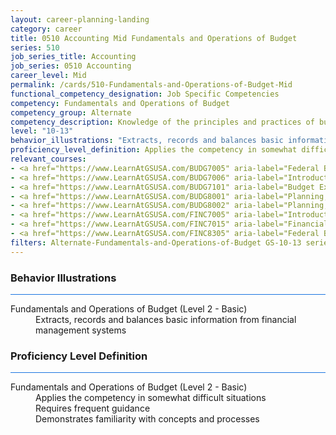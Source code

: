 ```yaml
---
layout: career-planning-landing
category: career
title: 0510 Accounting Mid Fundamentals and Operations of Budget
series: 510
job_series_title: Accounting
job_series: 0510 Accounting
career_level: Mid
permalink: /cards/510-Fundamentals-and-Operations-of-Budget-Mid
functional_competency_designation: Job Specific Competencies
competency: Fundamentals and Operations of Budget
competency_group: Alternate
competency_description: Knowledge of the principles and practices of budget administration and analysis; including preparing, justifying, reporting on, and executing the budget; and the relationships among program, budget, accounting, and reporting systems
level: "10-13"
behavior_illustrations: "Extracts, records and balances basic information from financial management systems"
proficiency_level_definition: Applies the competency in somewhat difficult situations ? Requires frequent guidance ? Demonstrates familiarity with concepts and processes 
relevant_courses: 
- <a href="https://www.LearnAtGSUSA.com/BUDG7005" aria-label="Federal Budgeting for Non-Budgeting Personnel (BUDG7000), GSU - https://www.LearnAtGSUSA.com/BUDG7005">Federal Budgeting for Non-Budgeting Personnel (BUDG7000), GSU</a>
- <a href="https://www.LearnAtGSUSA.com/BUDG7006" aria-label="Introduction to Federal Budgeting (BUDG7001), GSU - https://www.LearnAtGSUSA.com/BUDG7006">Introduction to Federal Budgeting (BUDG7001), GSU</a>
- <a href="https://www.LearnAtGSUSA.com/BUDG7101" aria-label="Budget Execution (BUDG7100), GSU - https://www.LearnAtGSUSA.com/BUDG7101">Budget Execution (BUDG7100), GSU</a>
- <a href="https://www.LearnAtGSUSA.com/BUDG8001" aria-label="Planning, Programming, Budgeting and Execution (PPBE) (BUDG8000), GSU - https://www.LearnAtGSUSA.com/BUDG8001">Planning, Programming, Budgeting and Execution (PPBE) (BUDG8000), GSU</a>
- <a href="https://www.LearnAtGSUSA.com/BUDG8002" aria-label="Planning, Programming, Budgeting and Execution (PPBE), Army (BUDG8001), GSU - https://www.LearnAtGSUSA.com/BUDG8002">Planning, Programming, Budgeting and Execution (PPBE), Army (BUDG8001), GSU</a>
- <a href="https://www.LearnAtGSUSA.com/FINC7005" aria-label="Introduction to Financial Management (FINC7000), GSU - https://www.LearnAtGSUSA.com/FINC7005">Introduction to Financial Management (FINC7000), GSU</a>
- <a href="https://www.LearnAtGSUSA.com/FINC7015" aria-label="Financial Management Bootcamp for New Federal Managers (FINC7010), GSU - https://www.LearnAtGSUSA.com/FINC7015">Financial Management Bootcamp for New Federal Managers (FINC7010), GSU</a>
- <a href="https://www.LearnAtGSUSA.com/FINC8305" aria-label="Federal Budgeting, Execution and Accounting&#58; The Relationship (FINC8300), GSU - https://www.LearnAtGSUSA.com/FINC8305">Federal Budgeting, Execution and Accounting&#58; The Relationship (FINC8300), GSU</a>
filters: Alternate-Fundamentals-and-Operations-of-Budget GS-10-13 series-0510
---
```


<div class="desktop:grid-col-6 margin-y-3">
  <div class="border-top-2 bg-white padding-3 shadow-5 height-full members-hover border-1px button-border border-top-blue radius-lg card-text-color">
    <h3>Behavior Illustrations</h3>
    <hr style="background-color: #1b74e0 !important;"/>
    <dl class="text-base card-content-color"><dt>Fundamentals and Operations of Budget (Level 2 - Basic)</dt><dd>Extracts, records and balances basic information from financial management systems</dd></dl>
  </div>
</div>
<div class="desktop:grid-col-6 margin-y-3">
  <div class="border-top-2 bg-white padding-3 shadow-5 height-full members-hover border-1px button-border border-top-blue radius-lg card-text-color">
    <h3>Proficiency Level Definition</h3>
     <hr style="background-color: #1b74e0 !important;"/>
    <dl class="text-base card-content-color"><dt>Fundamentals and Operations of Budget (Level 2 - Basic)</dt><dd>Applies the competency in somewhat difficult situations </dd><dd> Requires frequent guidance </dd><dd> Demonstrates familiarity with concepts and processes </dd></dl>
  </div>
</div>